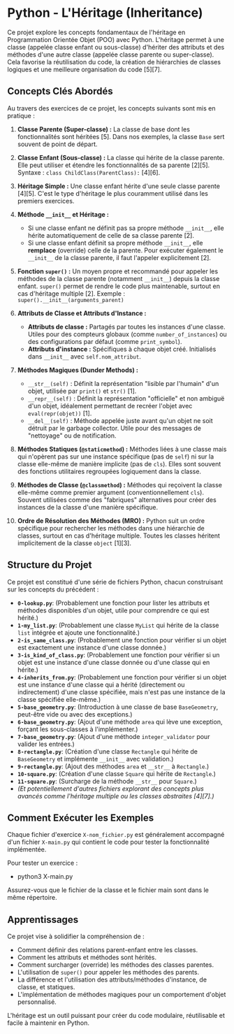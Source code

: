 # Python - L'Héritage (Inheritance)

Ce projet explore les concepts fondamentaux de l'héritage en Programmation Orientée Objet (POO) avec Python. L'héritage permet à une classe (appelée classe enfant ou sous-classe) d'hériter des attributs et des méthodes d'une autre classe (appelée classe parente ou super-classe). Cela favorise la réutilisation du code, la création de hiérarchies de classes logiques et une meilleure organisation du code [5][7].

## Concepts Clés Abordés

Au travers des exercices de ce projet, les concepts suivants sont mis en pratique :

1.  **Classe Parente (Super-classe) :**
    La classe de base dont les fonctionnalités sont héritées [5]. Dans nos exemples, la classe `Base` sert souvent de point de départ.

2.  **Classe Enfant (Sous-classe) :**
    La classe qui hérite de la classe parente. Elle peut utiliser et étendre les fonctionnalités de sa parente [2][5].
    Syntaxe : `class ChildClass(ParentClass):` [4][6].

3.  **Héritage Simple :**
    Une classe enfant hérite d'une seule classe parente [4][5]. C'est le type d'héritage le plus couramment utilisé dans les premiers exercices.

4.  **Méthode `__init__` et Héritage :**
    *   Si une classe enfant ne définit pas sa propre méthode `__init__`, elle hérite automatiquement de celle de sa classe parente [2].
    *   Si une classe enfant définit sa propre méthode `__init__`, elle **remplace** (override) celle de la parente. Pour exécuter également le `__init__` de la classe parente, il faut l'appeler explicitement [2].

5.  **Fonction `super()` :**
    Un moyen propre et recommandé pour appeler les méthodes de la classe parente (notamment `__init__`) depuis la classe enfant. `super()` permet de rendre le code plus maintenable, surtout en cas d'héritage multiple [2].
    Exemple : `super().__init__(arguments_parent)`

6.  **Attributs de Classe et Attributs d'Instance :**
    *   **Attributs de classe :** Partagés par toutes les instances d'une classe. Utiles pour des compteurs globaux (comme `number_of_instances`) ou des configurations par défaut (comme `print_symbol`).
    *   **Attributs d'instance :** Spécifiques à chaque objet créé. Initialisés dans `__init__` avec `self.nom_attribut`.

7.  **Méthodes Magiques (Dunder Methods) :**
    *   `__str__(self)` : Définit la représentation "lisible par l'humain" d'un objet, utilisée par `print()` et `str()` [1].
    *   `__repr__(self)` : Définit la représentation "officielle" et non ambiguë d'un objet, idéalement permettant de recréer l'objet avec `eval(repr(objet))` [1].
    *   `__del__(self)` : Méthode appelée juste avant qu'un objet ne soit détruit par le garbage collector. Utile pour des messages de "nettoyage" ou de notification.

8.  **Méthodes Statiques (`@staticmethod`) :**
    Méthodes liées à une classe mais qui n'opèrent pas sur une instance spécifique (pas de `self`) ni sur la classe elle-même de manière implicite (pas de `cls`). Elles sont souvent des fonctions utilitaires regroupées logiquement dans la classe.

9.  **Méthodes de Classe (`@classmethod`) :**
    Méthodes qui reçoivent la classe elle-même comme premier argument (conventionnellement `cls`). Souvent utilisées comme des "fabriques" alternatives pour créer des instances de la classe d'une manière spécifique.

10. **Ordre de Résolution des Méthodes (MRO) :**
    Python suit un ordre spécifique pour rechercher les méthodes dans une hiérarchie de classes, surtout en cas d'héritage multiple. Toutes les classes héritent implicitement de la classe `object` [1][3].

## Structure du Projet

Ce projet est constitué d'une série de fichiers Python, chacun construisant sur les concepts du précédent :

*   **`0-lookup.py`**: (Probablement une fonction pour lister les attributs et méthodes disponibles d'un objet, utile pour comprendre ce qui est hérité.)
*   **`1-my_list.py`**: (Probablement une classe `MyList` qui hérite de la classe `list` intégrée et ajoute une fonctionnalité.)
*   **`2-is_same_class.py`**: (Probablement une fonction pour vérifier si un objet est exactement une instance d'une classe donnée.)
*   **`3-is_kind_of_class.py`**: (Probablement une fonction pour vérifier si un objet est une instance d'une classe donnée ou d'une classe qui en hérite.)
*   **`4-inherits_from.py`**: (Probablement une fonction pour vérifier si un objet est une instance d'une classe qui a hérité (directement ou indirectement) d'une classe spécifiée, mais n'est pas une instance de la classe spécifiée elle-même.)
*   **`5-base_geometry.py`**: (Introduction à une classe de base `BaseGeometry`, peut-être vide ou avec des exceptions.)
*   **`6-base_geometry.py`**: (Ajout d'une méthode `area` qui lève une exception, forçant les sous-classes à l'implémenter.)
*   **`7-base_geometry.py`**: (Ajout d'une méthode `integer_validator` pour valider les entrées.)
*   **`8-rectangle.py`**: (Création d'une classe `Rectangle` qui hérite de `BaseGeometry` et implémente `__init__` avec validation.)
*   **`9-rectangle.py`**: (Ajout des méthodes `area` et `__str__` à `Rectangle`.)
*   **`10-square.py`**: (Création d'une classe `Square` qui hérite de `Rectangle`.)
*   **`11-square.py`**: (Surcharge de la méthode `__str__` pour `Square`.)
*   *(Et potentiellement d'autres fichiers explorant des concepts plus avancés comme l'héritage multiple ou les classes abstraites [4][7].)*

## Comment Exécuter les Exemples

Chaque fichier d'exercice `X-nom_fichier.py` est généralement accompagné d'un fichier `X-main.py` qui contient le code pour tester la fonctionnalité implémentée.

Pour tester un exercice :
* python3 X-main.py

Assurez-vous que le fichier de la classe et le fichier main sont dans le même répertoire.

## Apprentissages

Ce projet vise à solidifier la compréhension de :
*   Comment définir des relations parent-enfant entre les classes.
*   Comment les attributs et méthodes sont hérités.
*   Comment surcharger (override) les méthodes des classes parentes.
*   L'utilisation de `super()` pour appeler les méthodes des parents.
*   La différence et l'utilisation des attributs/méthodes d'instance, de classe, et statiques.
*   L'implémentation de méthodes magiques pour un comportement d'objet personnalisé.

L'héritage est un outil puissant pour créer du code modulaire, réutilisable et facile à maintenir en Python.